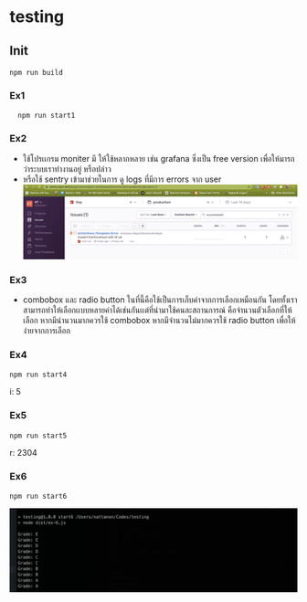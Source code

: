 # testing

## Init

```
npm run build
```

### Ex1
``` 
  npm run start1
```

### Ex2
- ใช้โปรเเกรม moniter มี ให้ใช้หลากหลาย เช่น grafana ซึ่งเป็น free version เพื่อให้มารถว่าระบบเราทำงานอยู่ หรือปล่าว
- หรือใช้ sentry เข้ามาช่วยในการ ดู logs ที่มีการ errors จาก user
![alt tag](docs/image-1.png)

### Ex3
- combobox และ radio button ในที่นี้คือใช้เป็นการเก็บค่าจากการเลือกเหมือนกัน โดยทั้งเราสามารถทำให้เลือกเเบบหลายค่าได้เช่นกันเเต่ที่นำมาใช้คนละสถานการณ์ คือจำนวนตัวเลือกที่ให้เลือก หากมีนำนวนมากควรใช้ combobox หากมีจำนวนไม่มากควรใช้ radio button เพื่อให้ง่ายจากการเลือก

### Ex4
```
npm run start4
```
i: 5


### Ex5
```
npm run start5
```
r: 2304

### Ex6
```
npm run start6
```
![alt tag](docs/image-2.png)



